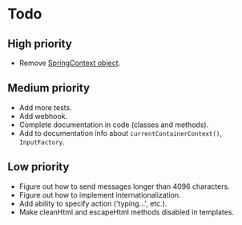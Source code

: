 # Todo

## High priority
- Remove [SpringContext object](https://github.com/DEHuckaKpyT/telegram-bot/blob/v0.7.13b/telegram-bot-spring/src/main/kotlin/io/github/dehuckakpyt/telegrambot/context/SpringContext.kt#L15).

## Medium priority
- Add more tests.
- Add webhook.
- Complete documentation in code (classes and methods).
- Add to documentation info about `currentContainerContext()`, `InputFactory`.

## Low priority
- Figure out how to send messages longer than 4096 characters.
- Figure out how to implement internationalization.
- Add ability to specify action ('typing...', etc.).
- Make cleanHtml and escapeHtml methods disabled in templates.